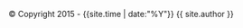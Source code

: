 <p>&copy;&nbsp;Copyright 2015 - {{site.time | date:"%Y"}}&nbsp;{{ site.author }}</p>
<p style="display:none"><script type="text/javascript">var cnzz_protocol = (("https:" == document.location.protocol) ? " https://" : " http://");document.write(unescape("%3Cspan id='cnzz_stat_icon_1256005637'%3E%3C/span%3E%3Cscript src='" + cnzz_protocol + "s95.cnzz.com/z_stat.php%3Fid%3D1256005637' type='text/javascript'%3E%3C/script%3E"));</script></p>
<div id="elevator_item">
    <a id="elevator" onclick="return false;" title="回到顶部"></a>   
</div>
